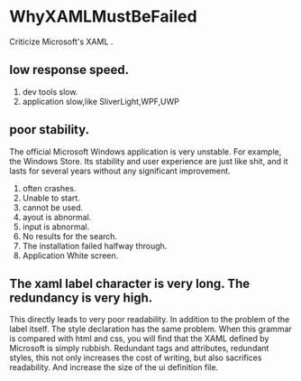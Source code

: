 # WhyXAMLMustBeFailed
Criticize Microsoft's XAML .

## low response speed.
1. dev tools slow.
2. application slow,like SliverLight,WPF,UWP
	
## poor stability.
The official Microsoft Windows application is very unstable. 
For example, the Windows Store. Its stability and user experience are just like shit, and it lasts for several years without any significant improvement.
1. often crashes.
2. Unable to start.
3. cannot be used.
4. ayout is abnormal.
5. input is abnormal.
6. No results for the search.
7. The installation failed halfway through.
8. Application White screen.



## The xaml label character is very long. The redundancy is very high.
This directly leads to very poor readability.
In addition to the problem of the label itself. The style declaration has the same problem. When this grammar is compared with html and css, you will find that the XAML defined by Microsoft is simply rubbish.
Redundant tags and attributes, redundant styles, this not only increases the cost of writing, but also sacrifices readability. And increase the size of the ui definition file.
